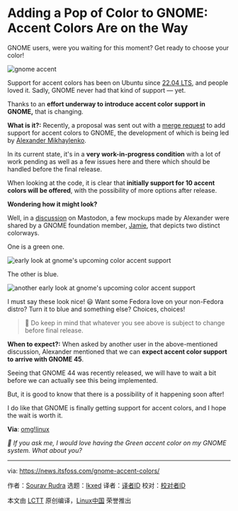 [#]: subject: "Adding a Pop of Color to GNOME: Accent Colors Are on the Way"
[#]: via: "https://news.itsfoss.com/gnome-accent-colors/"
[#]: author: "Sourav Rudra https://news.itsfoss.com/author/sourav/"
[#]: collector: "lkxed"
[#]: translator: " "
[#]: reviewer: " "
[#]: publisher: " "
[#]: url: " "

Adding a Pop of Color to GNOME: Accent Colors Are on the Way
======

GNOME users, were you waiting for this moment? Get ready to choose your color!

![gnome accent][1]

Support for accent colors has been on Ubuntu since [22.04 LTS][2], and people loved it. Sadly, GNOME never had that kind of support — yet.

Thanks to an **effort underway to introduce accent color support in GNOME,** that is changing.

**What is it?:** Recently, a proposal was sent out with a [merge request][3] to add support for accent colors to GNOME, the development of which is being led by [Alexander Mikhaylenko][4].

In its current state, it's in a **very work-in-progress condition** with a lot of work pending as well as a few issues here and there which should be handled before the final release.

When looking at the code, it is clear that **initially support for 10 accent colors will be offered**, with the possibility of more options after release.

**Wondering how it might look?**

Well, in a [discussion][5] on Mastodon, a few mockups made by Alexander were shared by a GNOME foundation member, [Jamie][6], that depicts two distinct colorways.

One is a green one.

![early look at gnome's upcoming color accent support][7]

The other is blue.

![another early look at gnome's upcoming color accent support][8]

I must say these look nice! 😃 Want some Fedora love on your non-Fedora distro? Turn it to blue and something else? Choices, choices!

> 📝 Do keep in mind that whatever you see above is subject to change before final release.

**When to expect?:** When asked by another user in the above-mentioned discussion, Alexander mentioned that we can **expect accent color support to arrive with GNOME 45**.

Seeing that GNOME 44 was recently released, we will have to wait a bit before we can actually see this being implemented.

But, it is good to know that there is a possibility of it happening soon after!

I do like that GNOME is finally getting support for accent colors, and I hope the wait is worth it.

**Via**: [omg!linux][9]

_💬 If you ask me, I would love having the Green accent color on my GNOME system. What about you?_

--------------------------------------------------------------------------------

via: https://news.itsfoss.com/gnome-accent-colors/

作者：[Sourav Rudra][a]
选题：[lkxed][b]
译者：[译者ID](https://github.com/译者ID)
校对：[校对者ID](https://github.com/校对者ID)

本文由 [LCTT](https://github.com/LCTT/TranslateProject) 原创编译，[Linux中国](https://linux.cn/) 荣誉推出

[a]: https://news.itsfoss.com/author/sourav/
[b]: https://github.com/lkxed/
[1]: https://news.itsfoss.com/content/images/size/w1304/2023/03/gnome-accent-picker.jpg
[2]: https://news.itsfoss.com/ubuntu-22-04-release/
[3]: https://gitlab.gnome.org/GNOME/gnome-shell/-/merge_requests/2715?ref=its-foss-news
[4]: https://gitlab.gnome.org/exalm?ref=its-foss-news
[5]: https://crab.garden/@jamie/110063105101806314?ref=its-foss-news
[6]: https://crab.garden/@jamie?ref=its-foss-news
[7]: https://news.itsfoss.com/content/images/2023/03/GNOME_Accent_Color_1.png
[8]: https://news.itsfoss.com/content/images/2023/03/GNOME_Accent_Color_2.png
[9]: https://www.omglinux.com/gnome-accent-colors-are-coming/?ref=its-foss-news
